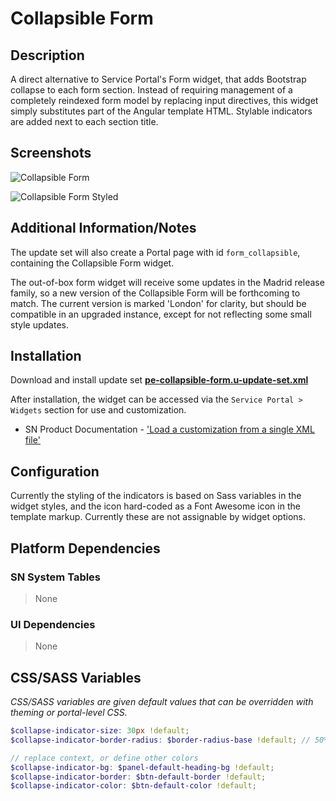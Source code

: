 # Collapsible Form

## Description

A direct alternative to Service Portal's Form widget, that adds Bootstrap collapse to each form section. Instead of requiring management of a completely reindexed form model by replacing input directives, this widget simply substitutes part of the Angular template HTML. Stylable indicators are added next to each section title.

## Screenshots

![Collapsible Form](https://raw.githubusercontent.com/platform-experience/serviceportal-widget-library/master/src/pe-collapsible-form/images/pe-collapsible-form.png)

![Collapsible Form Styled](https://raw.githubusercontent.com/platform-experience/serviceportal-widget-library/master/src/pe-collapsible-form/images/pe-collapsible-form-styled.png)

## Additional Information/Notes

The update set will also create a Portal page with id `form_collapsible`, containing the Collapsible Form widget.

The out-of-box form widget will receive some updates in the Madrid release family, so a new version of the Collapsible Form will be forthcoming to match. The current version is marked 'London' for clarity, but should be compatible in an upgraded instance, except for not reflecting some small style updates.

## Installation

Download and install update set **[pe-collapsible-form.u-update-set.xml](https://raw.githubusercontent.com/platform-experience/serviceportal-widget-library/master/src/pe-collapsible-form/pe-collapsible-form.u-update-set.xml)**

After installation, the widget can be accessed via the `Service Portal > Widgets` section for use and customization.

* SN Product Documentation - ['Load a customization from a single XML file'](https://docs.servicenow.com/bundle/kingston-application-development/page/build/system-update-sets/task/t_SaveAnUpdateSetAsAnXMLFile.html)

## Configuration

Currently the styling of the indicators is based on Sass variables in the widget styles, and the icon hard-coded as a Font Awesome icon in the template markup. Currently these are not assignable by widget options.

## Platform Dependencies

### SN System Tables

> None

### UI Dependencies

> None

## CSS/SASS Variables

_CSS/SASS variables are given default values that can be overridden with theming or portal-level CSS._

```scss
$collapse-indicator-size: 30px !default;
$collapse-indicator-border-radius: $border-radius-base !default; // 50% for circles

// replace context, or define other colors
$collapse-indicator-bg: $panel-default-heading-bg !default;
$collapse-indicator-border: $btn-default-border !default;
$collapse-indicator-color: $btn-default-color !default;
```
